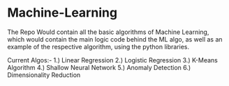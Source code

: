 # Machine-Learning
The Repo Would contain all the basic algorithms of Machine Learning, which would contain the main logic code behind the ML algo, as well as an example of the respective algorithm,
using the python libraries.

Current Algos:-
1.) Linear Regression
2.) Logistic Regression
3.) K-Means Algorithm
4.) Shallow Neural Network
5.) Anomaly Detection
6.) Dimensionality Reduction